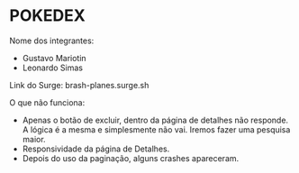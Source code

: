 # POKEDEX

Nome dos integrantes: 
- Gustavo Mariotin
- Leonardo Simas


Link do Surge: brash-planes.surge.sh

O que não funciona: 
- Apenas o botão de excluir, dentro da página de detalhes não responde.
A lógica é a mesma e simplesmente não vai. Iremos fazer uma pesquisa maior.
- Responsividade da página de Detalhes.
- Depois do uso da paginação, alguns crashes apareceram.
